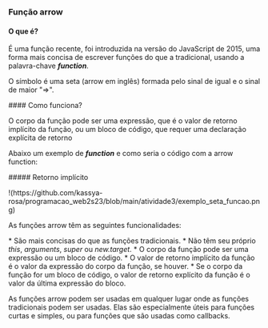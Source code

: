 ### Função arrow
#### O que é?
<p> É uma função recente, foi introduzida na versão do JavaScript de 2015, uma forma mais concisa de escrever funções do que a tradicional, usando a palavra-chave <i><b>function</b></i>. </p>
<p> O símbolo é uma seta (arrow em inglês) formada pelo sinal de igual e o sinal de maior "=>".</p>
#### Como funciona?
<p> O corpo da função pode ser uma expressão, que é o valor de retorno implícito da função, ou um bloco de código, que requer uma declaração explícita de retorno</p>
<p> Abaixo um exemplo de <i><b>function</b></i> e como seria o código com a arrow function: </p>
##### Retorno implícito
<p></p>
!(https://github.com/kassya-rosa/programacao_web2s23/blob/main/atividade3/exemplo_seta_funcao.png)
<p></p>
<p>As funções arrow têm as seguintes funcionalidades:</p>
* São mais concisas do que as funções tradicionais.
* Não têm seu próprio <i>this</i>, <i>arguments</i>, <i>super</i> ou <i>new.target</i>.
* O corpo da função pode ser uma expressão ou um bloco de código.
* O valor de retorno implícito da função é o valor da expressão do corpo da função, se houver.
* Se o corpo da função for um bloco de código, o valor de retorno explícito da função é o valor da última expressão do bloco.
<p>As funções arrow podem ser usadas em qualquer lugar onde as funções tradicionais podem ser usadas. Elas são especialmente úteis para funções curtas e simples, ou para funções que são usadas como callbacks.</p>
